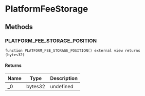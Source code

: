 # PlatformFeeStorage









## Methods

### PLATFORM_FEE_STORAGE_POSITION

```solidity
function PLATFORM_FEE_STORAGE_POSITION() external view returns (bytes32)
```






#### Returns

| Name | Type | Description |
|---|---|---|
| _0 | bytes32 | undefined |




